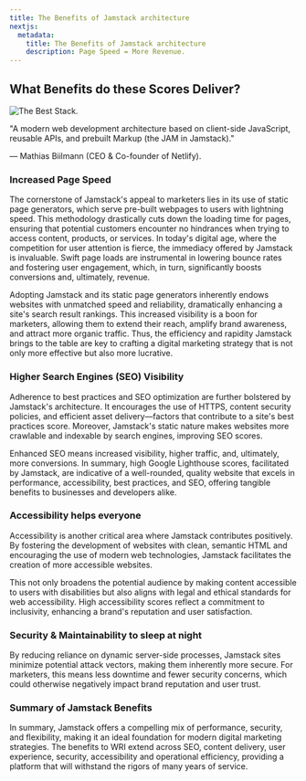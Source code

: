 ```yaml
---
title: The Benefits of Jamstack architecture
nextjs:
  metadata:
    title: The Benefits of Jamstack architecture
    description: Page Speed = More Revenue.
---
```


## What Benefits do these Scores Deliver?

![The Best Stack.](/images/powerful-stack-biilman.png)

"A modern web development architecture based on client-side JavaScript, reusable APIs, and prebuilt Markup (the JAM in Jamstack)."

— Mathias Biilmann (CEO & Co-founder of Netlify).

### Increased Page Speed

The cornerstone of Jamstack's appeal to marketers lies in its use of static page generators, which serve pre-built webpages to users with lightning speed. This methodology drastically cuts down the loading time for pages, ensuring that potential customers encounter no hindrances when trying to access content, products, or services. In today's digital age, where the competition for user attention is fierce, the immediacy offered by Jamstack is invaluable. Swift page loads are instrumental in lowering bounce rates and fostering user engagement, which, in turn, significantly boosts conversions and, ultimately, revenue.

Adopting Jamstack and its static page generators inherently endows websites with unmatched speed and reliability, dramatically enhancing a site's search result rankings. This increased visibility is a boon for marketers, allowing them to extend their reach, amplify brand awareness, and attract more organic traffic. Thus, the efficiency and rapidity Jamstack brings to the table are key to crafting a digital marketing strategy that is not only more effective but also more lucrative.

### Higher Search Engines (SEO) Visibility

Adherence to best practices and SEO optimization are further bolstered by Jamstack's architecture. It encourages the use of HTTPS, content security policies, and efficient asset delivery—factors that contribute to a site's best practices score. Moreover, Jamstack's static nature makes websites more crawlable and indexable by search engines, improving SEO scores.

Enhanced SEO means increased visibility, higher traffic, and, ultimately, more conversions. In summary, high Google Lighthouse scores, facilitated by Jamstack, are indicative of a well-rounded, quality website that excels in performance, accessibility, best practices, and SEO, offering tangible benefits to businesses and developers alike.

### Accessibility helps everyone

Accessibility is another critical area where Jamstack contributes positively. By fostering the development of websites with clean, semantic HTML and encouraging the use of modern web technologies, Jamstack facilitates the creation of more accessible websites.

This not only broadens the potential audience by making content accessible to users with disabilities but also aligns with legal and ethical standards for web accessibility. High accessibility scores reflect a commitment to inclusivity, enhancing a brand's reputation and user satisfaction.

### Security & Maintainability to sleep at night

By reducing reliance on dynamic server-side processes, Jamstack sites minimize potential attack vectors, making them inherently more secure. For marketers, this means less downtime and fewer security concerns, which could otherwise negatively impact brand reputation and user trust.

### Summary of Jamstack Benefits

In summary, Jamstack offers a compelling mix of performance, security, and flexibility, making it an ideal foundation for modern digital marketing strategies. The benefits to WRI extend across SEO, content delivery, user experience, security, accessibility and operational efficiency, providing a platform that will withstand the rigors of many years of service.

